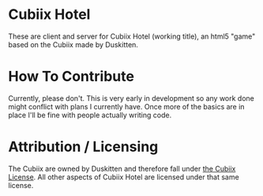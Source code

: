 # Cubiix Hotel
These are client and server for Cubiix Hotel (working title), an html5 "game" based on the Cubiix made by Duskitten.

# How To Contribute
Currently, please don't. This is very early in development so any work done might conflict with plans I currently have.
Once more of the basics are in place I'll be fine with people actually writing code.

# Attribution / Licensing
The Cubiix are owned by Duskitten and therefore fall under [the Cubiix License](https://github.com/Duskitten/CubiixLicense).
All other aspects of Cubiix Hotel are licensed under that same license.
